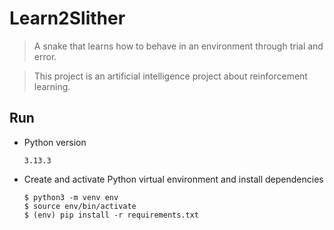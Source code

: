 # Learn2Slither

> A snake that learns how to behave in an environment through trial and error.

> This project is an artificial intelligence project about reinforcement learning.

## Run

- Python version

  ```
  3.13.3
  ```

- Create and activate Python virtual environment and install dependencies

  ```shell
  $ python3 -m venv env
  $ source env/bin/activate
  $ (env) pip install -r requirements.txt
  ```
